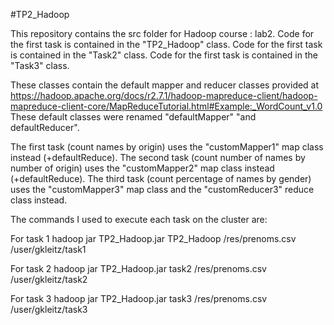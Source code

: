 #TP2_Hadoop

This repository contains the src folder for Hadoop course : lab2.
Code for the first task is contained in the "TP2_Hadoop" class.
Code for the first task is contained in the "Task2" class.
Code for the first task is contained in the "Task3" class.

These classes contain the default mapper and reducer classes provided at 
https://hadoop.apache.org/docs/r2.7.1/hadoop-mapreduce-client/hadoop-mapreduce-client-core/MapReduceTutorial.html#Example:_WordCount_v1.0
These default classes were renamed "defaultMapper" "and defaultReducer".

The first task (count names by origin) uses the "customMapper1" map class instead (+defaultReduce).
The second task (count number of names by number of origin) uses the "customMapper2" map class instead (+defaultReduce).
The third task (count percentage of names by gender) uses the "customMapper3" map class and the "customReducer3" reduce class instead.

The commands I used to execute each task on the cluster are:

For task 1
	hadoop jar TP2_Hadoop.jar TP2_Hadoop /res/prenoms.csv /user/gkleitz/task1
	
For task 2
	hadoop jar TP2_Hadoop.jar task2 /res/prenoms.csv /user/gkleitz/task2
	
For task 3
	hadoop jar TP2_Hadoop.jar task3 /res/prenoms.csv /user/gkleitz/task3
	